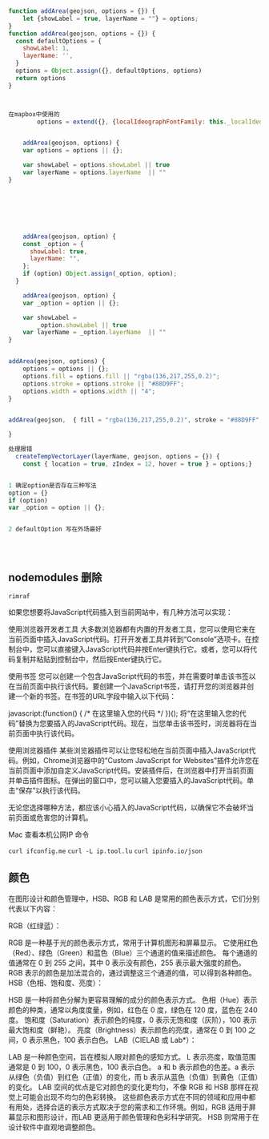 <!--
 * @Descripttion: 
 * @version: 
 * @Author: zl
 * @Date: 2022-10-24 09:18:34
 * @LastEditors: zl
 * @LastEditTime: 2023-04-18 17:03:17
-->
```javascript


function addArea(geojson, options = {}) {
    let {showLabel = true, layerName = ""} = options;
}
function addArea(geojson, options = {}) {
  const defaultOptions = {
    showLabel: 1,
    layerName: '',
  }
  options = Object.assign({}, defaultOptions, options)
  return options
}



在mapbox中使用的
        options = extend({}, {localIdeographFontFamily: this._localIdeographFontFamily, localFontFamily: this._localFontFamily}, options);


    addArea(geojson, options) {
    var options = options || {};

    var showLabel = options.showLabel || true
    var layerName = options.layerName  || ""
}







    addArea(geojson, option) {
    const _option = {
      showLabel: true,
      layerName: "",
    };
    if (option) Object.assign(_option, option);
  }

    addArea(geojson, option) {
    var _option = option || {};

    var showLabel =
        _option.showLabel || true
    var layerName = _option.layerName  || ""
}


addArea(geojson, options) {
    options = options || {};
    options.fill = options.fill || "rgba(136,217,255,0.2)";
    options.stroke = options.stroke || "#88D9FF";
    options.width = options.width || "4";
}


addArea(geojson,  { fill = "rgba(136,217,255,0.2)", stroke = "#88D9FF", width = 4 }) {

}

处理报错
  createTempVectorLayer(layerName, geojson, options = {}) {
    const { location = true, zIndex = 12, hover = true } = options;}


1 确定option是否存在三种写法
option = {}
if (option) 
var _option = option || {};


2 defaultOption 写在外场最好





```

## nodemodules 删除

`rimraf`





如果您想要将JavaScript代码插入到当前网站中，有几种方法可以实现：

使用浏览器开发者工具
大多数浏览器都有内置的开发者工具，您可以使用它来在当前页面中插入JavaScript代码。打开开发者工具并转到“Console”选项卡。在控制台中，您可以直接键入JavaScript代码并按Enter键执行它。或者，您可以将代码复制并粘贴到控制台中，然后按Enter键执行它。

使用书签
您可以创建一个包含JavaScript代码的书签，并在需要时单击该书签以在当前页面中执行该代码。要创建一个JavaScript书签，请打开您的浏览器并创建一个新的书签。在书签的URL字段中输入以下代码：

javascript:(function() { /* 在这里输入您的代码 */ })();
将“在这里输入您的代码”替换为您要插入的JavaScript代码。现在，当您单击该书签时，浏览器将在当前页面中执行该代码。

使用浏览器插件
某些浏览器插件可以让您轻松地在当前页面中插入JavaScript代码。例如，Chrome浏览器中的“Custom JavaScript for Websites”插件允许您在当前页面中添加自定义JavaScript代码。安装插件后，在浏览器中打开当前页面并单击插件图标。在弹出的窗口中，您可以输入您要插入的JavaScript代码。单击“保存”以执行该代码。

无论您选择哪种方法，都应该小心插入的JavaScript代码，以确保它不会破坏当前页面或危害您的计算机。






Mac 查看本机公网IP 命令

`curl ifconfig.me`
`curl -L ip.tool.lu`
`curl ipinfo.io/json`





## 颜色

在图形设计和颜色管理中，HSB、RGB 和 LAB 是常用的颜色表示方式，它们分别代表以下内容：

RGB（红绿蓝）：

RGB 是一种基于光的颜色表示方式，常用于计算机图形和屏幕显示。
它使用红色（Red）、绿色（Green）和蓝色（Blue）三个通道的值来描述颜色。
每个通道的值通常在 0 到 255 之间，其中 0 表示没有颜色，255 表示最大强度的颜色。
RGB 表示的颜色是加法混合的，通过调整这三个通道的值，可以得到各种颜色。
HSB（色相、饱和度、亮度）：

HSB 是一种将颜色分解为更容易理解的成分的颜色表示方式。
色相（Hue）表示颜色的种类，通常以角度度量，例如，红色在 0 度，绿色在 120 度，蓝色在 240 度。
饱和度（Saturation）表示颜色的纯度，0 表示无饱和度（灰阶），100 表示最大饱和度（鲜艳）。
亮度（Brightness）表示颜色的亮度，通常在 0 到 100 之间，0 表示黑色，100 表示白色。
LAB（CIELAB 或 Lab*）：

LAB 是一种颜色空间，旨在模拟人眼对颜色的感知方式。
L 表示亮度，取值范围通常是 0 到 100，0 表示黑色，100 表示白色。
a 和 b 表示颜色的色差。a 表示从绿色（负值）到红色（正值）的变化，而 b 表示从蓝色（负值）到黄色（正值）的变化。
LAB 空间的优点是它对颜色的变化更均匀，不像 RGB 和 HSB 那样在视觉上可能会出现不均匀的色彩转换。
这些颜色表示方式在不同的领域和应用中都有用处，选择合适的表示方式取决于您的需求和工作环境。例如，RGB 适用于屏幕显示和图形设计，而LAB 更适用于颜色管理和色彩科学研究。 HSB 则常用于在设计软件中直观地调整颜色。








